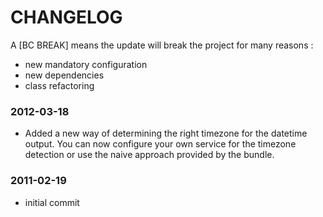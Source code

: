 CHANGELOG
=========

A [BC BREAK] means the update will break the project for many reasons :

* new mandatory configuration
* new dependencies
* class refactoring

### 2012-03-18
* Added a new way of determining the right timezone for the datetime output. You can now configure your own service for the timezone detection or use the naive approach provided by the bundle.

### 2011-02-19
* initial commit
